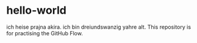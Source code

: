 # hello-world
ich heise prajna akira.
ich bin dreiundswanzig yahre alt.
This repository is for practising the GitHub Flow.
